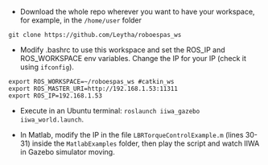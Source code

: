- Download the whole repo wherever you want to have your workspace, for example, in the ```/home/user``` folder

```
git clone https://github.com/Leytha/roboespas_ws
```

- Modify .bashrc to use this workspace and set the ROS_IP and ROS_WORKSPACE env variables. Change the IP for your IP (check it using ```ifconfig```).
```
export ROS_WORKSPACE=~/roboespas_ws #catkin_ws
export ROS_MASTER_URI=http://192.168.1.53:11311
export ROS_IP=192.168.1.53
```

- Execute in an Ubuntu terminal: ```roslaunch iiwa_gazebo iiwa_world.launch```.

- In Matlab, modify the IP in the file ```LBRTorqueControlExample.m``` (lines 30-31) inside the ```MatlabExamples``` folder, then play the script and watch IIWA in Gazebo simulator moving.
